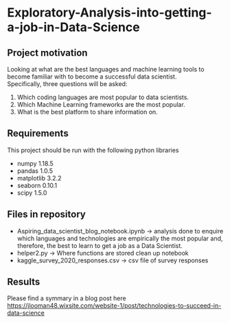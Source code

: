 # Exploratory-Analysis-into-getting-a-job-in-Data-Science

## Project motivation 
 Looking at what are the best languages and machine learning tools to become familiar with to become a successful data scientist.<br>
Specifically, three questions will be asked: <br> 

1. Which coding languages are most popular to data scientists.<br> 
2. Which Machine Learning frameworks are the most popular. <br> 
3. What is the best platform to share information on.<br> 

## Requirements
This project should be run with the following python libraries
- numpy 1.18.5
- pandas 1.0.5
- matplotlib 3.2.2
- seaborn 0.10.1
- scipy 1.5.0

## Files in repository
- Aspiring_data_scientist_blog_notebook.ipynb -> analysis done to enquire which languages and technologies are empirically the most popular and, therefore, the best to learn to get a job as a Data Scientist.
- helper2.py -> Where functions are stored clean up notebook
- kaggle_survey_2020_responses.csv -> csv file of survey responses

## Results
Please find a symmary in a blog post here https://jlooman48.wixsite.com/website-1/post/technologies-to-succeed-in-data-science 


